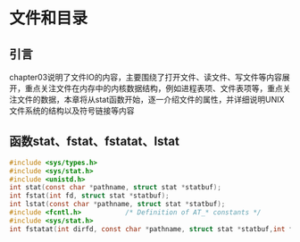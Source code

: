 # 文件和目录

## 引言

chapter03说明了文件IO的内容，主要围绕了打开文件、读文件、写文件等内容展开，重点关注文件在内存中的内核数据结构，例如进程表项、文件表项等，重点关注文件的数据，本章将从stat函数开始，逐一介绍文件的属性，并详细说明UNIX文件系统的结构以及符号链接等内容

## 函数stat、fstat、fstatat、lstat

```c
#include <sys/types.h>
#include <sys/stat.h>
#include <unistd.h>
int stat(const char *pathname, struct stat *statbuf);
int fstat(int fd, struct stat *statbuf);
int lstat(const char *pathname, struct stat *statbuf);
#include <fcntl.h>           /* Definition of AT_* constants */
#include <sys/stat.h>
int fstatat(int dirfd, const char *pathname, struct stat *statbuf,int flags);
```

